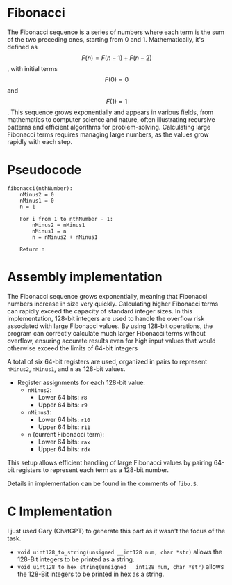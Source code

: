 # Fibonacci 

The Fibonacci sequence is a series of numbers where each term is the sum of the two preceding ones, starting from 0 and 1. Mathematically, it's defined as $$F(n) = F(n-1) + F(n-2)$$, with initial terms $$F(0) = 0$$ and $$F(1) = 1$$. This sequence grows exponentially and appears in various fields, from mathematics to computer science and nature, often illustrating recursive patterns and efficient algorithms for problem-solving. Calculating large Fibonacci terms requires managing large numbers, as the values grow rapidly with each step.


# Pseudocode

```
fibonacci(nthNumber):
    nMinus2 = 0
    nMinus1 = 0
    n = 1

    For i from 1 to nthNumber - 1:
        nMinus2 = nMinus1
        nMinus1 = n
        n = nMinus2 + nMinus1

    Return n
```

# Assembly implementation

The Fibonacci sequence grows exponentially, meaning that Fibonacci numbers increase in size very quickly. Calculating higher Fibonacci terms can rapidly exceed the capacity of standard integer sizes. In this implementation, 128-bit integers are used to handle the overflow risk associated with large Fibonacci values. By using 128-bit operations, the program can correctly calculate much larger Fibonacci terms without overflow, ensuring accurate results even for high input values that would otherwise exceed the limits of 64-bit integers

A total of six 64-bit registers are used, organized in pairs to represent `nMinus2`, `nMinus1`, and `n` as 128-bit values.
  
- Register assignments for each 128-bit value:
  - `nMinus2`:
    - Lower 64 bits: `r8`
    - Upper 64 bits: `r9`
  - `nMinus1`:
    - Lower 64 bits: `r10`
    - Upper 64 bits: `r11`
  - `n` (current Fibonacci term):
    - Lower 64 bits: `rax`
    - Upper 64 bits: `rdx`

This setup allows efficient handling of large Fibonacci values by pairing 64-bit registers to represent each term as a 128-bit number.


Details in implementation can be found in the comments of `fibo.S`.


# C Implementation

I just used Gary (ChatGPT) to generate this part as it wasn't the focus of the task. 

- `void uint128_to_string(unsigned __int128 num, char *str)` allows the 128-Bit integers to be printed as a string.
- `void uint128_to_hex_string(unsigned __int128 num, char *str)` allows the 128-Bit integers to be printed in hex as a string.
